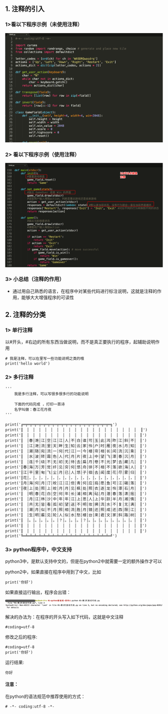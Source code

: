 ## 1. 注释的引入

###  1>看以下程序示例（未使用注释）

![使用注释](../Images/01-第1天-1.gif)

### 2> 看以下程序示例（使用注释）

![使用注释](../Images/01-第1天-2.png)

### 3> 小总结（注释的作用）

- 通过用自己熟悉的语言，在程序中对某些代码进行标注说明，这就是注释的作用，能够大大增强程序的可读性

## 2. 注释的分类

### 1> 单行注释

以#开头，#右边的所有东西当做说明，而不是真正要执行的程序，起辅助说明作用

```
# 我是注释，可以在里写一些功能说明之类的哦
print('hello world')
```

### 2> 多行注释

```
'''
    我是多行注释，可以写很多很多行的功能说明

    下面的代码完成 ，打印一首诗
    名字叫做：春江花月夜
'''

print('╔═╤═╤═╤═╤═╤═╤═╤═╤═╤═╤═╤═╤═╤═╤═╤═╤═╤═╤═╤═╗')
print('║　│　│　│　│　│　│　│　│　│　│　│　│　│　│　│　│　│　│　│  ║')
print('║　│　│　│　│　│　│　│　│　│　│　│　│　│　│　│　│　│　│　│　║')
print('║　│春│滟│江│空│江│江│人│不│白│谁│可│玉│此│鸿│昨│江│斜│不│　║')
print('║　│江│滟│流│里│天│畔│生│知│云│家│怜│户│时│雁│夜│水│月│知│　║')
print('║　│潮│随│宛│流│一│何│代│江│一│今│楼│帘│相│长│闲│流│沉│乘│　║')
print('║　│水│波│转│霜│色│人│代│月│片│夜│上│中│望│飞│潭│春│沉│月│　║')
print('║　│连│千│绕│不│无│初│无│待│去│扁│月│卷│不│光│梦│去│藏│几│　║')
print('║春│海│万│芳│觉│纤│见│穷│何│悠│舟│徘│不│相│不│落│欲│海│人│　║')
print('║江│平│里│甸│飞│尘│月│已│人│悠│子│徊│去│闻│度│花│尽│雾│归│　║')
print('║花│，│，│，│，│，│，│，│，│，│，│，│，│，│，│，│，│，│，│　║')
print('║月│海│何│月│汀│皎│江│江│但│青│何│应│捣│愿│鱼│可│江│碣│落│　║')
print('║夜│上│处│照│上│皎│月│月│见│枫│处│照│衣│逐│龙│怜│潭│石│月│　║')
print('║　│明│春│花│白│空│何│年│长│浦│相│离│砧│月│潜│春│落│潇│摇│　║')
print('║　│月│江│林│沙│中│年│年│江│上│思│人│上│华│跃│半│月│湘│情│　║')
print('║　│共│无│皆│看│孤│初│望│送│不│明│妆│拂│流│水│不│复│无│满│　║')
print('║　│潮│月│似│不│月│照│相│流│胜│月│镜│还│照│成│还│西│限│江│　║')
print('║　│生│明│霰│见│轮│人│似│水│愁│楼│台│来│君│文│家│斜│路│树│　║')
print('║　│。│。│。│。│。│？│。│。│。│？│。│。│。│。│。│。│。│。│　║')
print('║　│　│　│　│　│　│　│　│　│　│　│　│　│　│　│　│　│　│　│　║')
print('║　│　│　│　│　│　│　│　│　│　│　│　│　│　│　│　│　│　│　│　║')
print('╚═╧═╧═╧═╧═╧═╧═╧═╧═╧═╧═╧═╧═╧═╧═╧═╧═╧═╧═╧═╝')
```

### 3> python程序中，中文支持

python3中，是默认支持中文的，但是在python2中就需要一定的额外操作才可以

python2中，如果直接在程序中用到了中文，比如

```
print('你好')
```

如果直接运行输出，程序会出错：

![中文出错](../Images/01-第1天-3.png)

解决的办法为：在程序的开头写入如下代码，这就是中文注释

```
#coding=utf-8
```

修改之后的程序:

```
#coding=utf-8
print('你好')
```

运行结果:

```
你好
```

#### 注意：

在python的语法规范中推荐使用的方式：

```
# -*- coding:utf-8 -*-
```